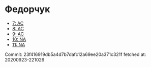 # Федорчук
- [7: AC](7.md)
- [8: AC](8.md)
- [9: AC](9.md)
- [10: NA](10.md)
- [11: NA](11.md)

Commit: 23f416919db5a4d7b7dafc12a69ee20a371c321f
 fetched at: 20200923-221026
